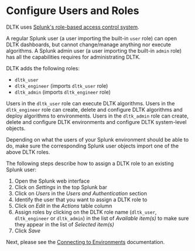 # Configure Users and Roles

DLTK uses [Splunk's role-based access control system](https://docs.splunk.com/Documentation/Splunk/8.0.6/Security/Aboutusersandroles).

A regular Splunk user (a user importing the built-in `user` role) can open DLTK dashboards, but cannot change/manage anything nor execute algorithms. A Splunk admin user (a user importing the built-in `admin` role) has all the capabilities requires for administrating DLTK.

DLTK adds the following roles:

- `dltk_user`
- `dltk_engineer` (imports `dltk_user` role)
- `dltk_admin` (imports `dltk_engineer` role)

Users in the `dltk_user` role can execute DLTK algorithms. Users in the `dltk_engineer` role can create, delete and configure DLTK algorithms and deploy algorithms to environments. Users in the `dltk_admin` role can create, delete and configure DLTK environments and configure DLTK system-level objects.

Depending on what the users of your Splunk environment should be able to do, make sure the corresponding Splunk user objects import one of the above DLTK roles.

The following steps describe how to assign a DLTK role to an existing Splunk user:

1. Open the Splunk web interface
2. Click on *Settings* in the top Splunk bar
3. Click on *Users* in the *Users and Authentication* section
4. Identify the user that you want to assign a DLTK role to
5. Click on *Edit* in the *Actions* table column
6. Assign roles by clicking on the DLTK role name (`dltk_user`, `dltk_engineer` or `dltk_admin`) in the list of *Available item(s)* to make sure they appear in the list of *Selected item(s)*
7. Click *Save*

Next, please see the [Connecting to Environments](environment/README.md) documentation.
